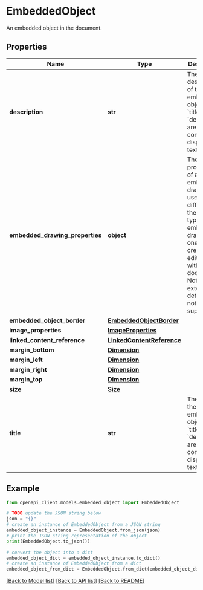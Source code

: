 # EmbeddedObject

An embedded object in the document.

## Properties

Name | Type | Description | Notes
------------ | ------------- | ------------- | -------------
**description** | **str** | The description of the embedded object. The &#x60;title&#x60; and &#x60;description&#x60; are both combined to display alt text. | [optional] 
**embedded_drawing_properties** | **object** | The properties of an embedded drawing and used to differentiate the object type. An embedded drawing is one that&#39;s created and edited within a document. Note that extensive details are not supported. | [optional] 
**embedded_object_border** | [**EmbeddedObjectBorder**](EmbeddedObjectBorder.md) |  | [optional] 
**image_properties** | [**ImageProperties**](ImageProperties.md) |  | [optional] 
**linked_content_reference** | [**LinkedContentReference**](LinkedContentReference.md) |  | [optional] 
**margin_bottom** | [**Dimension**](Dimension.md) |  | [optional] 
**margin_left** | [**Dimension**](Dimension.md) |  | [optional] 
**margin_right** | [**Dimension**](Dimension.md) |  | [optional] 
**margin_top** | [**Dimension**](Dimension.md) |  | [optional] 
**size** | [**Size**](Size.md) |  | [optional] 
**title** | **str** | The title of the embedded object. The &#x60;title&#x60; and &#x60;description&#x60; are both combined to display alt text. | [optional] 

## Example

```python
from openapi_client.models.embedded_object import EmbeddedObject

# TODO update the JSON string below
json = "{}"
# create an instance of EmbeddedObject from a JSON string
embedded_object_instance = EmbeddedObject.from_json(json)
# print the JSON string representation of the object
print(EmbeddedObject.to_json())

# convert the object into a dict
embedded_object_dict = embedded_object_instance.to_dict()
# create an instance of EmbeddedObject from a dict
embedded_object_from_dict = EmbeddedObject.from_dict(embedded_object_dict)
```
[[Back to Model list]](../README.md#documentation-for-models) [[Back to API list]](../README.md#documentation-for-api-endpoints) [[Back to README]](../README.md)


